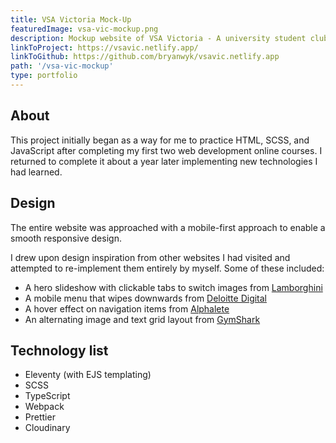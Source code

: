 ```yaml
---
title: VSA Victoria Mock-Up
featuredImage: vsa-vic-mockup.png
description: Mockup website of VSA Victoria - A university student club I was a part of
linkToProject: https://vsavic.netlify.app/
linkToGithub: https://github.com/bryanwyk/vsavic.netlify.app
path: '/vsa-vic-mockup'
type: portfolio
---
```


<h2>About</h2>
<p>
This project initially began as a way for me to practice HTML, SCSS, and JavaScript after completing my first two web development online courses. I returned to complete it about a year later implementing new technologies I had learned.
</p>

<h2>Design</h2>
<p>
The entire website was approached with a mobile-first approach to enable a smooth responsive design.

I drew upon design inspiration from other websites I had visited and attempted to re-implement them entirely by myself. Some of these included:

<ul>
<li>A hero slideshow with clickable tabs to switch images from <a href="https://www.lamborghini.com/en-en">Lamborghini</a></li>
<li>A mobile menu that wipes downwards from <a href="https://www.deloittedigital.com.au/">Deloitte Digital</a></li>
<li>A hover effect on navigation items from <a href="https://alphaleteathletics.com/">Alphalete</a></li>
<li>An alternating image and text grid layout from <a href="https://au.gymshark.com/pages/about-us">GymShark</a></li>
</ul>
</p>

<h2>Technology list</h2>
<ul>
<li>Eleventy (with EJS templating)</li>
<li>SCSS</li>
<li>TypeScript</li>
<li>Webpack</li>
<li>Prettier</li>
<li>Cloudinary</li>
</ul>
